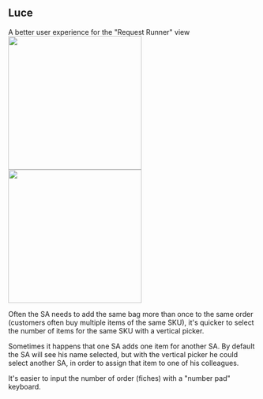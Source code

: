 ## Luce
A better user experience for the "Request Runner" view<br>
<img src="https://user-images.githubusercontent.com/6886116/74074066-e1686680-4a0c-11ea-82a2-836497886f48.png" width="270"/><img src="https://user-images.githubusercontent.com/6886116/74073947-761e9480-4a0c-11ea-9b80-2510cd60f534.png" width="270"/>

Often the SA needs to add the same bag more than once to the same order (customers often buy multiple items of the same SKU), it's quicker to select the number of items for the same SKU with a vertical picker. 

Sometimes it happens that one SA adds one item for another SA. By default the SA will see his name selected, but with the vertical picker he could select another SA, in order to assign that item to one of his colleagues.

It's easier to input the number of order (fiches) with a "number pad" keyboard.
